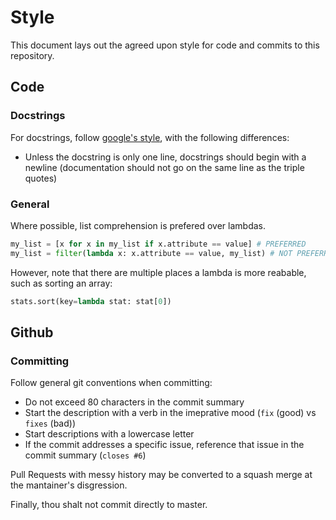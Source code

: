 # Style

This document lays out the agreed upon style for code and commits to this repository.

## Code

### Docstrings

For docstrings, follow [google's style](https://github.com/google/styleguide/blob/gh-pages/pyguide.md#38-comments-and-docstrings), with the following differences:

* Unless the docstring is only one line, docstrings should begin with a newline  (documentation should not go on the same line as the triple quotes)


### General

Where possible, list comprehension is prefered over lambdas.

```python
my_list = [x for x in my_list if x.attribute == value] # PREFERRED
my_list = filter(lambda x: x.attribute == value, my_list) # NOT PREFERRED
```

However, note that there are multiple places a lambda is more reabable, such as sorting an array:
```python
stats.sort(key=lambda stat: stat[0])
```

## Github

### Committing 

Follow general git conventions when committing:

* Do not exceed 80 characters in the commit summary
* Start the description with a verb in the imeprative mood (`fix` (good) vs `fixes` (bad))
* Start descriptions with a lowercase letter
* If the commit addresses a specific issue, reference that issue in the commit summary (`closes #6`)

Pull Requests with messy history may be converted to a squash merge at the mantainer's disgression.

Finally, thou shalt not commit directly to master.